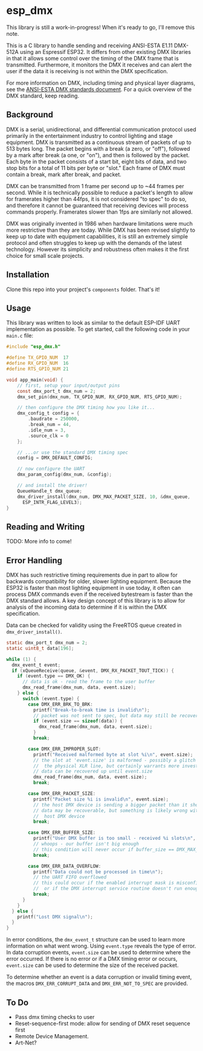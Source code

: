 # esp_dmx

This library is still a work-in-progress! When it's ready to go, I'll remove this note.

This is a C library to handle sending and receiving ANSI-ESTA E1.11 DMX-512A using an Espressif ESP32. It differs from other existing DMX libraries in that it allows some control over the timing of the DMX frame that is transmitted. Furthermore, it monitors the DMX it receives and can alert the user if the data it is receiving is not within the DMX specification.

For more information on DMX, including timing and physical layer diagrams, see the [ANSI-ESTA DMX standards document](https://tsp.esta.org/tsp/documents/docs/ANSI-ESTA_E1-11_2008R2018.pdf). For a quick overview of the DMX standard, keep reading.

## Background

DMX is a serial, unidirectional, and differential communication protocol used primarily in the entertainment industry to control lighting and stage equipment. DMX is transmitted as a continuous stream of packets of up to 513 bytes long. The packet begins with a break (a zero, or "off"), followed by a mark after break (a one, or "on"), and then is followed by the packet. Each byte in the packet consists of a start bit, eight bits of data, and two stop bits for a total of 11 bits per byte or "slot." Each frame of DMX must contain a break, mark after break, and packet.

DMX can be transmitted from 1 frame per second up to ~44 frames per second. While it is technically possible to reduce a packet's length to allow for framerates higher than 44fps, it is not considered "to spec" to do so, and therefore it cannot be guaranteed that receiving devices will process commands properly. Framerates slower than 1fps are similarly not allowed.

DMX was originally invented in 1986 when hardware limitations were much more restrictive than they are today. While DMX has been revised slightly to keep up to date with equipment capabilities, it is still an extremely simple protocol and often struggles to keep up with the demands of the latest technology. However its simplicity and robustness often makes it the first choice for small scale projects.

## Installation

Clone this repo into your project's ```components``` folder. That's it!

## Usage

This library was written to look as similar to the default ESP-IDF UART implementation as possible. To get started, call the following code in your ```main.c``` file:

```C
#include "esp_dmx.h"

#define TX_GPIO_NUM  17
#define RX_GPIO_NUM  16
#define RTS_GPIO_NUM 21

void app_main(void) {
    // first, setup your input/output pins
    const dmx_port_t dmx_num = 2;
    dmx_set_pin(dmx_num, TX_GPIO_NUM, RX_GPIO_NUM, RTS_GPIO_NUM);

    // then configure the DMX timing how you like it...
    dmx_config_t config = {
        .baudrate = 250000,
        .break_num = 44,
        .idle_num = 3,
        .source_clk = 0
    };

    // ...or use the standard DMX timing spec
    config = DMX_DEFAULT_CONFIG;

    // now configure the UART
    dmx_param_config(dmx_num, &config);

    // and install the driver!
    QueueHandle_t dmx_queue;
    dmx_driver_install(dmx_num, DMX_MAX_PACKET_SIZE, 10, &dmx_queue, 
      ESP_INTR_FLAG_LEVEL3);
}
```

## Reading and Writing

TODO: More info to come!

## Error Handling

DMX has such restrictive timing requirements due in part to allow for backwards compatibility for older, slower lighting equipment. Because the ESP32 is faster than most lighting equipment in use today, it often can process DMX commands even if the received bytestream is faster than the DMX standard allows. A key design concept of this library is to allow for analysis of the incoming data to determine if it is within the DMX specification.

Data can be checked for validity using the FreeRTOS queue created in ```dmx_driver_install()```.

```C
static dmx_port_t dmx_num = 2;
static uint8_t data[196];

while (1) {
  dmx_event_t event;
  if (xQueueReceive(queue, &event, DMX_RX_PACKET_TOUT_TICK)) {
    if (event.type == DMX_OK) {
      // data is ok - read the frame to the user buffer
      dmx_read_frame(dmx_num, data, event.size);
    } else {
      switch (event.type) {
        case DMX_ERR_BRK_TO_BRK:
          printf("Break-to-break time is invalid\n");
          // packet was not sent to spec, but data may still be recoverable!
          if (event.size == sizeof(data)) {
            dmx_read_frame(dmx_num, data, event.size);
          }
          break;

        case DMX_ERR_IMPROPER_SLOT:
          printf("Received malformed byte at slot %i\n", event.size);
          // the slot at 'event.size' is malformed - possibly a glitch due to
          //  the physical XLR line, but certainly warrants more investigation
          // data can be recovered up until event.size
          dmx_read_frame(dmx_num, data, event.size);
          break;

        case DMX_ERR_PACKET_SIZE:
          printf("Packet size %i is invalid\n", event.size);
          // the host DMX device is sending a bigger packet than it should
          // data may be recoverable, but something is likely wrong with the
          //  host DMX device
          break;

        case DMX_ERR_BUFFER_SIZE:
          printf("User DMX buffer is too small - received %i slots\n", event.size);
          // whoops - our buffer isn't big enough
          // this condition will never occur if buffer_size == DMX_MAX_PACKET_SIZE
          break;

        case DMX_ERR_DATA_OVERFLOW:
          printf("Data could not be processed in time\n");
          // the UART FIFO overflowed
          // this could occur if the enabled interrupt mask is misconfigured
          //  or if the DMX interrupt service routine doesn't run enough
          break;
      }
    }
  } else {
    printf("Lost DMX signal\n");
  }
}
```

In error conditions, the ```dmx_event_t``` structure can be used to learn more information on what went wrong. Using ```event.type``` reveals the type of error. In data corruption events, ```event.size``` can be used to determine where the error occurred. If there is no error or if a DMX timing error or occurs, ```event.size``` can be used to determine the size of the received packet. 

To determine whether an event is a data corruption or invalid timing event, the macros ```DMX_ERR_CORRUPT_DATA``` and ```DMX_ERR_NOT_TO_SPEC``` are provided.

## To Do

- Pass dmx timing checks to user
- Reset-sequence-first mode: allow for sending of DMX reset sequence first
- Remote Device Management.
- Art-Net?
